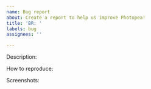 ```yaml
---
name: Bug report
about: Create a report to help us improve Photopea!
title: 'BR: '
labels: bug
assignees: ''

---
```

Description: 



How to reproduce:



Screenshots:
